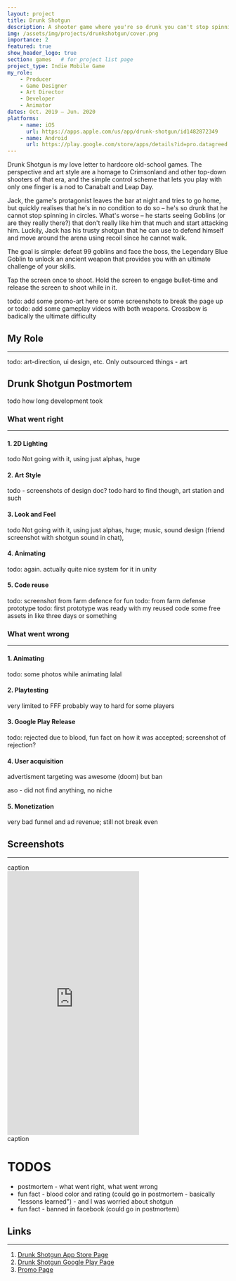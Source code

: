 ```yaml
---
layout: project
title: Drunk Shotgun
description: A shooter game where you're so drunk you can't stop spinning
img: /assets/img/projects/drunkshotgun/cover.png
importance: 2
featured: true
show_header_logo: true
section: games   # for project list page
project_type: Indie Mobile Game
my_role: 
    - Producer
    - Game Designer
    - Art Director
    - Developer
    - Animator
dates: Oct. 2019 – Jun. 2020
platforms: 
    - name: iOS
      url: https://apps.apple.com/us/app/drunk-shotgun/id1482872349
    - name: Android
      url: https://play.google.com/store/apps/details?id=pro.datagreed.DrunkShotgun
---
```


Drunk Shotgun is my love letter to hardcore old-school games. 
The perspective and art style are a homage to Crimsonland and other top-down shooters of that era, and the simple 
control scheme that lets you play with only one finger is a nod to Canabalt and Leap Day.

Jack, the game's protagonist leaves the bar at night and tries to go home, but quickly realises that he's
in no condition to do so – he's so drunk that he cannot stop spinning in circles. What's worse – he starts seeing
Goblins (or are they really there?) that don't really like him that much and start attacking him. Luckily, Jack has
his trusty shotgun that he can use to defend himself and move around the arena using recoil since he cannot walk.

The goal is simple: defeat 99 goblins and face the boss, the Legendary Blue Goblin to unlock an ancient weapon
that provides you with an ultimate challenge of your skills.

Tap the screen once to shoot. Hold the screen to engage bullet-time and release the screen to shoot while in it.

todo: add some promo-art here or some screenshots to break the page up or 
todo: add some gameplay videos with both weapons. Crossbow is badically the ultimate difficulty

## My Role
***


todo: art-direction, ui design, etc. Only outsourced things - art



## Drunk Shotgun Postmortem

todo how long development took

### What went right
***

#### 1. 2D Lighting

todo Not going with it, using just alphas, huge 

#### 2. Art Style
todo - screenshots of design doc?
todo hard to find though, art station and such

#### 3. Look and Feel

todo Not going with it, using just alphas, huge; music, sound design (friend screenshot with shotgun sound in chat),
  
#### 4. Animating

todo: again. actually quite nice system for it in unity

#### 5. Code reuse
todo: screenshot from farm defence for fun
todo: from farm defense prototype
todo: first prototype was ready with my reused code some free assets in like three days or something
 

### What went wrong
***
#### 1. Animating
todo: some photos while animating 
lalal

#### 2. Playtesting

very limited to FFF
probably way to hard for some players

#### 3. Google Play Release

todo: rejected due to blood, fun fact on how it was accepted; screenshot of rejection?

#### 4. User acquisition
advertisment
targeting was awesome (doom) but ban

aso - did not find anything, no niche

#### 5. Monetization
very bad funnel and ad revenue; 
still not break even


## Screenshots
***
<div class="row">
    <div class="col-sm mt-3 mt-md-0 text-center">
        <img class="img-fluid rounded z-depth-1 mh600" src="{{ '/assets/img/projects/listenable/ios1.png' | relative_url }}" alt=""/>
    </div>
      
</div>
<div class="caption">
    caption
</div>

<div class="text-center">
    <iframe width="300" height="600" src="https://www.youtube.com/embed/HhYukZ5lg38" frameborder="0" 
    allow="accelerometer; autoplay; clipboard-write; encrypted-media; gyroscope; picture-in-picture" 
    allowfullscreen>
    </iframe>
</div>
<div class="caption">
    caption
</div>




# TODOS

- postmortem - what went right, what went wrong
- fun fact - blood color and rating (could go in postmortem - basically "lessons learned") - and I was worried about shotgun
- fun fact - banned in facebook (could go in postmortem)


## Links
***

1. [Drunk Shotgun App Store Page](https://apps.apple.com/us/app/drunk-shotgun/id1482872349)
2. [Drunk Shotgun Google Play Page](https://play.google.com/store/apps/details?id=pro.datagreed.DrunkShotgun)
3. [Promo Page](http://datagreed.pro/projects/drunkshotgun/)

